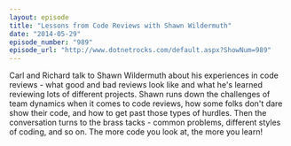```yaml
---
layout: episode
title: "Lessons from Code Reviews with Shawn Wildermuth"
date: "2014-05-29"
episode_number: "989"
episode_url: "http://www.dotnetrocks.com/default.aspx?ShowNum=989"
---
```


Carl and Richard talk to Shawn Wildermuth about his experiences in code reviews - what good and bad reviews look like and what he's learned reviewing lots of different projects. Shawn runs down the challenges of team dynamics when it comes to code reviews, how some folks don't dare show their code, and how to get past those types of hurdles. Then the conversation turns to the brass tacks - common problems, different styles of coding, and so on. The more code you look at, the more you learn!
